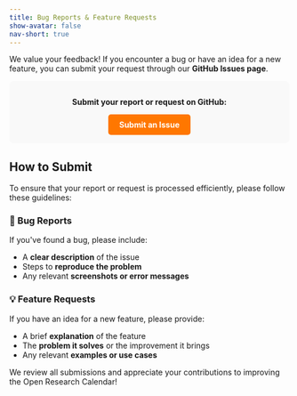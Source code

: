 ```yaml
---
title: Bug Reports & Feature Requests
show-avatar: false
nav-short: true
---
```

We value your feedback! If you encounter a bug or have an idea for a new feature, you can submit your request through our **GitHub Issues page**.

<div style="background-color: #f9f9f9; padding: 15px; border-radius: 8px; text-align: center;">
  <p><strong>Submit your report or request on GitHub:</strong></p>
  <a href="https://github.com/openresearchcalendar/Open-Research-Calendar/issues/new/choose" 
     style="display: inline-block; background-color: #ff7700; color: white; padding: 10px 20px; 
            border-radius: 5px; text-decoration: none; font-weight: bold;">
    <i class="fa fa-external-link"></i> Submit an Issue
  </a>
</div>

## How to Submit
To ensure that your report or request is processed efficiently, please follow these guidelines:

### 🐞 Bug Reports  
If you've found a bug, please include:  
- A **clear description** of the issue  
- Steps to **reproduce the problem**  
- Any relevant **screenshots or error messages**  

### 💡 Feature Requests  
If you have an idea for a new feature, please provide:  
- A brief **explanation** of the feature  
- The **problem it solves** or the improvement it brings  
- Any relevant **examples or use cases**  

We review all submissions and appreciate your contributions to improving the Open Research Calendar!
